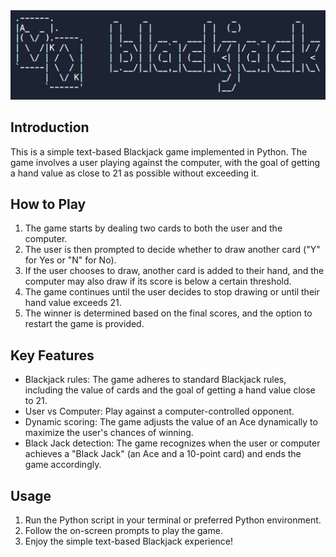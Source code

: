 
<div align="center">
  <img src="./image.png" alt="logo">
</div>


## Introduction

This is a simple text-based Blackjack game implemented in Python. The game involves a user playing against the computer, with the goal of getting a hand value as close to 21 as possible without exceeding it.

## How to Play

1. The game starts by dealing two cards to both the user and the computer.
2. The user is then prompted to decide whether to draw another card ("Y" for Yes or "N" for No).
3. If the user chooses to draw, another card is added to their hand, and the computer may also draw if its score is below a certain threshold.
4. The game continues until the user decides to stop drawing or until their hand value exceeds 21.
5. The winner is determined based on the final scores, and the option to restart the game is provided.

## Key Features

- Blackjack rules: The game adheres to standard Blackjack rules, including the value of cards and the goal of getting a hand value close to 21.
- User vs Computer: Play against a computer-controlled opponent.
- Dynamic scoring: The game adjusts the value of an Ace dynamically to maximize the user's chances of winning.
- Black Jack detection: The game recognizes when the user or computer achieves a "Black Jack" (an Ace and a 10-point card) and ends the game accordingly.

## Usage

1. Run the Python script in your terminal or preferred Python environment.
2. Follow the on-screen prompts to play the game.
3. Enjoy the simple text-based Blackjack experience!

